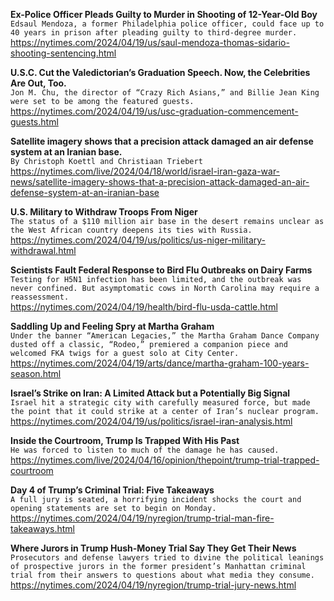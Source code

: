 **Ex-Police Officer Pleads Guilty to Murder in Shooting of 12-Year-Old Boy**\
`Edsaul Mendoza, a former Philadelphia police officer, could face up to 40 years in prison after pleading guilty to third-degree murder.`\
https://nytimes.com/2024/04/19/us/saul-mendoza-thomas-sidario-shooting-sentencing.html

**U.S.C. Cut the Valedictorian’s Graduation Speech. Now, the Celebrities Are Out, Too.**\
`Jon M. Chu, the director of “Crazy Rich Asians,” and Billie Jean King were set to be among the featured guests.`\
https://nytimes.com/2024/04/19/us/usc-graduation-commencement-guests.html

**Satellite imagery shows that a precision attack damaged an air defense system at an Iranian base.**\
`By Christoph Koettl and Christiaan Triebert`\
https://nytimes.com/live/2024/04/18/world/israel-iran-gaza-war-news/satellite-imagery-shows-that-a-precision-attack-damaged-an-air-defense-system-at-an-iranian-base

**U.S. Military to Withdraw Troops From Niger**\
`The status of a $110 million air base in the desert remains unclear as the West African country deepens its ties with Russia.`\
https://nytimes.com/2024/04/19/us/politics/us-niger-military-withdrawal.html

**Scientists Fault Federal Response to Bird Flu Outbreaks on Dairy Farms**\
`Testing for H5N1 infection has been limited, and the outbreak was never confined. But asymptomatic cows in North Carolina may require a reassessment.`\
https://nytimes.com/2024/04/19/health/bird-flu-usda-cattle.html

**Saddling Up and Feeling Spry at Martha Graham**\
`Under the banner “American Legacies,” the Martha Graham Dance Company dusted off a classic, “Rodeo,” premiered a companion piece and welcomed FKA twigs for a guest solo at City Center.`\
https://nytimes.com/2024/04/19/arts/dance/martha-graham-100-years-season.html

**Israel’s Strike on Iran: A Limited Attack but a Potentially Big Signal**\
`Israel hit a strategic city with carefully measured force, but made the point that it could strike at a center of Iran’s nuclear program.`\
https://nytimes.com/2024/04/19/us/politics/israel-iran-analysis.html

**Inside the Courtroom, Trump Is Trapped With His Past**\
`He was forced to listen to much of the damage he has caused.`\
https://nytimes.com/live/2024/04/16/opinion/thepoint/trump-trial-trapped-courtroom

**Day 4 of Trump’s Criminal Trial: Five Takeaways**\
`A full jury is seated, a horrifying incident shocks the court and opening statements are set to begin on Monday.`\
https://nytimes.com/2024/04/19/nyregion/trump-trial-man-fire-takeaways.html

**Where Jurors in Trump Hush-Money Trial Say They Get Their News**\
`Prosecutors and defense lawyers tried to divine the political leanings of prospective jurors in the former president’s Manhattan criminal trial from their answers to questions about what media they consume.`\
https://nytimes.com/2024/04/19/nyregion/trump-trial-jury-news.html

